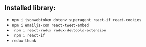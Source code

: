 ## Installed library:
* `npm i jsonwebtoken dotenv superagent react-if react-cookies`
* `npm i emailjs-com react-tweet-embed`
* ` npm i react-redux redux-devtools-extension`
* ` npm i react-if`
* `redux-thunk`